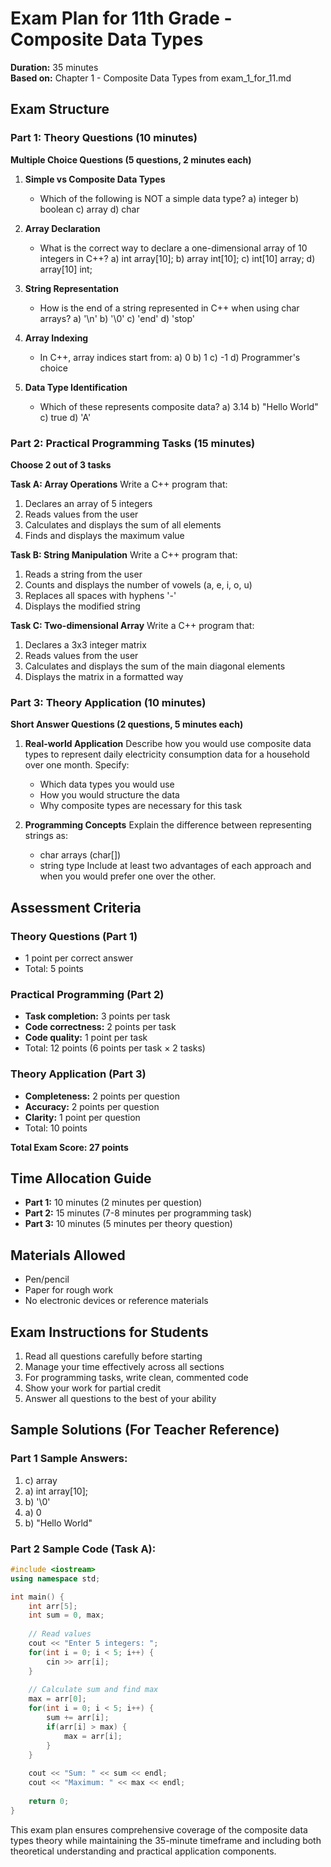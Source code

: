 # Exam Plan for 11th Grade - Composite Data Types
**Duration:** 35 minutes  
**Based on:** Chapter 1 - Composite Data Types from exam_1_for_11.md

## Exam Structure

### Part 1: Theory Questions (10 minutes)
**Multiple Choice Questions (5 questions, 2 minutes each)**

1. **Simple vs Composite Data Types**
   - Which of the following is NOT a simple data type?
     a) integer
     b) boolean
     c) array
     d) char

2. **Array Declaration**
   - What is the correct way to declare a one-dimensional array of 10 integers in C++?
     a) int array[10];
     b) array int[10];
     c) int[10] array;
     d) array[10] int;

3. **String Representation**
   - How is the end of a string represented in C++ when using char arrays?
     a) '\n'
     b) '\0'
     c) 'end'
     d) 'stop'

4. **Array Indexing**
   - In C++, array indices start from:
     a) 0
     b) 1
     c) -1
     d) Programmer's choice

5. **Data Type Identification**
   - Which of these represents composite data?
     a) 3.14
     b) "Hello World"
     c) true
     d) 'A'

### Part 2: Practical Programming Tasks (15 minutes)
**Choose 2 out of 3 tasks**

**Task A: Array Operations**
Write a C++ program that:
1. Declares an array of 5 integers
2. Reads values from the user
3. Calculates and displays the sum of all elements
4. Finds and displays the maximum value

**Task B: String Manipulation**
Write a C++ program that:
1. Reads a string from the user
2. Counts and displays the number of vowels (a, e, i, o, u)
3. Replaces all spaces with hyphens '-'
4. Displays the modified string

**Task C: Two-dimensional Array**
Write a C++ program that:
1. Declares a 3x3 integer matrix
2. Reads values from the user
3. Calculates and displays the sum of the main diagonal elements
4. Displays the matrix in a formatted way

### Part 3: Theory Application (10 minutes)
**Short Answer Questions (2 questions, 5 minutes each)**

1. **Real-world Application**
   Describe how you would use composite data types to represent daily electricity consumption data for a household over one month. Specify:
   - Which data types you would use
   - How you would structure the data
   - Why composite types are necessary for this task

2. **Programming Concepts**
   Explain the difference between representing strings as:
   - char arrays (char[])
   - string type
   Include at least two advantages of each approach and when you would prefer one over the other.

## Assessment Criteria

### Theory Questions (Part 1)
- 1 point per correct answer
- Total: 5 points

### Practical Programming (Part 2)
- **Task completion:** 3 points per task
- **Code correctness:** 2 points per task  
- **Code quality:** 1 point per task
- Total: 12 points (6 points per task × 2 tasks)

### Theory Application (Part 3)
- **Completeness:** 2 points per question
- **Accuracy:** 2 points per question
- **Clarity:** 1 point per question
- Total: 10 points

**Total Exam Score: 27 points**

## Time Allocation Guide
- **Part 1:** 10 minutes (2 minutes per question)
- **Part 2:** 15 minutes (7-8 minutes per programming task)
- **Part 3:** 10 minutes (5 minutes per theory question)

## Materials Allowed
- Pen/pencil
- Paper for rough work
- No electronic devices or reference materials

## Exam Instructions for Students
1. Read all questions carefully before starting
2. Manage your time effectively across all sections
3. For programming tasks, write clean, commented code
4. Show your work for partial credit
5. Answer all questions to the best of your ability

## Sample Solutions (For Teacher Reference)

### Part 1 Sample Answers:
1. c) array
2. a) int array[10];
3. b) '\0'
4. a) 0
5. b) "Hello World"

### Part 2 Sample Code (Task A):
```cpp
#include <iostream>
using namespace std;

int main() {
    int arr[5];
    int sum = 0, max;
    
    // Read values
    cout << "Enter 5 integers: ";
    for(int i = 0; i < 5; i++) {
        cin >> arr[i];
    }
    
    // Calculate sum and find max
    max = arr[0];
    for(int i = 0; i < 5; i++) {
        sum += arr[i];
        if(arr[i] > max) {
            max = arr[i];
        }
    }
    
    cout << "Sum: " << sum << endl;
    cout << "Maximum: " << max << endl;
    
    return 0;
}
```

This exam plan ensures comprehensive coverage of the composite data types theory while maintaining the 35-minute timeframe and including both theoretical understanding and practical application components.
